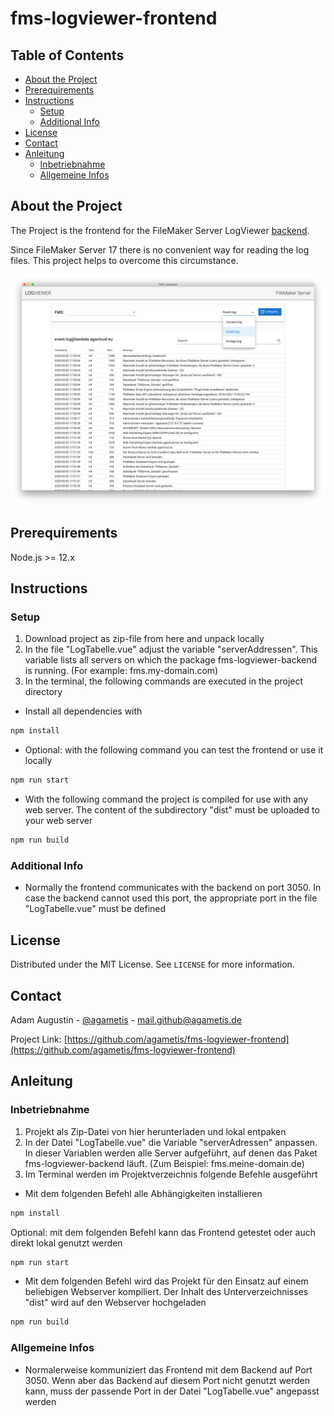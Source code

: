# fms-logviewer-frontend

## Table of Contents

- [About the Project](#about-the-project)
- [Prerequirements](#prerequirements)
- [Instructions](#instructions)
  - [Setup](#setup)
  - [Additional Info](#additional-info)
- [License](#license)
- [Contact](#contact)
- [Anleitung](#anleitung)
  - [Inbetriebnahme](#inbetriebnahme)
  - [Allgemeine Infos](#allgemeine-infos)

## About the Project

The Project is the frontend for the FileMaker Server LogViewer [backend](https://github.com/agametis/fms-logviewer-backend).

Since FileMaker Server 17 there is no convenient way for reading the log files. This project helps to overcome this circumstance.

![](screenshot.png)

## Prerequirements

Node.js >= 12.x

## Instructions

### Setup

1. Download project as zip-file from here and unpack locally
2. In the file "LogTabelle.vue" adjust the variable "serverAddressen". This variable lists all servers on which the package fms-logviewer-backend is running. (For example: fms.my-domain.com)
3. In the terminal, the following commands are executed in the project directory

- Install all dependencies with

```bash
npm install
```

- Optional: with the following command you can test the frontend or use it locally

```bash
npm run start
```

- With the following command the project is compiled for use with any web server. The content of the subdirectory "dist" must be uploaded to your web server

```bash
npm run build
```

### Additional Info

- Normally the frontend communicates with the backend on port 3050. In case the backend cannot used this port, the appropriate port in the file "LogTabelle.vue" must be defined

## License

Distributed under the MIT License. See `LICENSE` for more information.

## Contact

Adam Augustin - [@agametis](https://twitter.com/agametis) - mail.github@agametis.de

Project Link: [https://github.com/agametis/fms-logviewer-frontend](https://github.com/agametis/fms-logviewer-frontend)

## Anleitung

### Inbetriebnahme

1. Projekt als Zip-Datei von hier herunterladen und lokal entpaken
2. In der Datei "LogTabelle.vue" die Variable "serverAdressen" anpassen. In dieser Variablen werden alle Server aufgeführt, auf denen das Paket fms-logviewer-backend läuft. (Zum Beispiel: fms.meine-domain.de)
3. Im Terminal werden im Projektverzeichnis folgende Befehle ausgeführt

- Mit dem folgenden Befehl alle Abhängigkeiten installieren

```bash
npm install
```

Optional: mit dem folgenden Befehl kann das Frontend getestet oder auch direkt lokal genutzt werden

```bash
npm run start
```

- Mit dem folgenden Befehl wird das Projekt für den Einsatz auf einem beliebigen Webserver kompiliert. Der Inhalt des Unterverzeichnisses "dist" wird auf den Webserver hochgeladen

```bash
npm run build
```

### Allgemeine Infos

- Normalerweise kommuniziert das Frontend mit dem Backend auf Port 3050. Wenn aber das Backend auf diesem Port nicht genutzt werden kann, muss der passende Port in der Datei "LogTabelle.vue" angepasst werden
